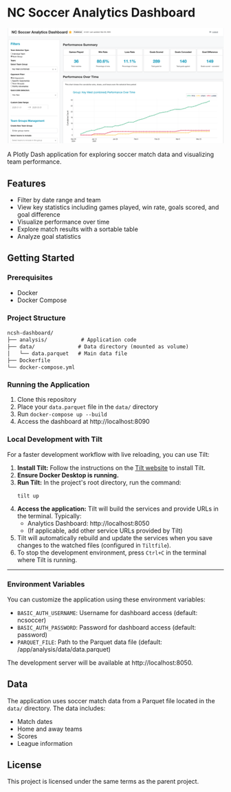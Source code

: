 # NC Soccer Analytics Dashboard

![Dashboard Screenshot](./docs/images/dashboard.png)

A Plotly Dash application for exploring soccer match data and visualizing team performance.

## Features

- Filter by date range and team
- View key statistics including games played, win rate, goals scored, and goal difference
- Visualize performance over time
- Explore match results with a sortable table
- Analyze goal statistics

## Getting Started

### Prerequisites

- Docker
- Docker Compose

### Project Structure

```
ncsh-dashboard/
├── analysis/           # Application code
├── data/              # Data directory (mounted as volume)
│   └── data.parquet   # Main data file
├── Dockerfile
└── docker-compose.yml
```

### Running the Application

1. Clone this repository
2. Place your `data.parquet` file in the `data/` directory
3. Run `docker-compose up --build`
4. Access the dashboard at http://localhost:8090

### Local Development with Tilt

For a faster development workflow with live reloading, you can use Tilt:

1.  **Install Tilt:** Follow the instructions on the [Tilt website](https://docs.tilt.dev/install.html) to install Tilt.
2.  **Ensure Docker Desktop is running.**
3.  **Run Tilt:** In the project's root directory, run the command:
    ```bash
    tilt up
    ```
4.  **Access the application:** Tilt will build the services and provide URLs in the terminal. Typically:
    *   Analytics Dashboard: http://localhost:8050
    *   (If applicable, add other service URLs provided by Tilt)
5.  Tilt will automatically rebuild and update the services when you save changes to the watched files (configured in `Tiltfile`).
6.  To stop the development environment, press `Ctrl+C` in the terminal where Tilt is running.

---

### Environment Variables

You can customize the application using these environment variables:

- `BASIC_AUTH_USERNAME`: Username for dashboard access (default: ncsoccer)
- `BASIC_AUTH_PASSWORD`: Password for dashboard access (default: password)
- `PARQUET_FILE`: Path to the Parquet data file (default: /app/analysis/data/data.parquet)

The development server will be available at http://localhost:8050.

## Data

The application uses soccer match data from a Parquet file located in the `data/` directory. The data includes:

- Match dates
- Home and away teams
- Scores
- League information

## License

This project is licensed under the same terms as the parent project.
